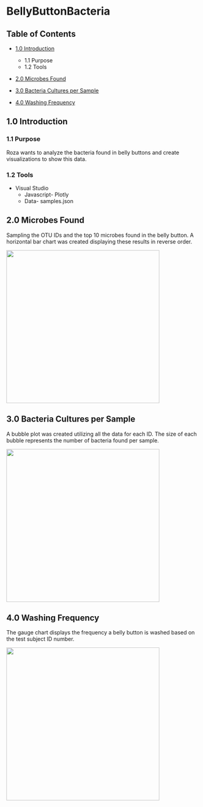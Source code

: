 # BellyButtonBacteria

## Table of Contents
- [1.0 Introduction](#Introduction)
  * 1.1 Purpose
  * 1.2 Tools
- [2.0 Microbes Found](#Bacteria_Found)
 
- [3.0 Bacteria Cultures per Sample](#Bacteria)

- [4.0 Washing Frequency](#Washing)


<a name="Introduction"></a>
## 1.0 Introduction

### 1.1 Purpose
Roza wants to analyze the bacteria found in belly buttons and create visualizations to show this data. 

### 1.2 Tools
- Visual Studio
  - Javascript- Plotly
  - Data- samples.json
 
<a name="#Bacteria_Found"></a>
## 2.0 Microbes Found

Sampling the OTU IDs and the top 10 microbes found in the belly button.  A horizontal bar chart was created displaying these results in reverse order. 

<img src="https://github.com/jaggarwal20/plotlyDeploy/blob/master/resources/bar_chart.png" width="400">

<a name="#Bacteria"></a>
## 3.0 Bacteria Cultures per Sample

A bubble plot was created utilizing all the data for each ID. The size of each bubble represents the number of bacteria found per sample. 

<img src="https://github.com/jaggarwal20/plotlyDeploy/blob/master/resources/bubble.png" width="400">

<a name="#Washing"></a>
## 4.0 Washing Frequency

The gauge chart displays the frequency a belly button is washed based on the test subject ID number. 

<img src="https://github.com/jaggarwal20/plotlyDeploy/blob/master/resources/gauge.png" width="400">
